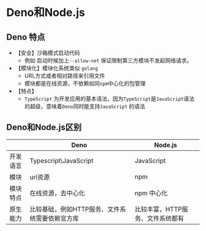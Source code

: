 # Deno和Node.js

## Deno 特点

- 【安全】沙箱模式启动代码
    - 例如 启动时候加上`--allow-net` 保证限制第三方模块不发起网络请求。
- 【模块化】模块化系统类似 `golang`  
    - URL方式或者相对路径来引用文件
    - 模块都是在线资源，不依赖如同`npm`中心化的包管理
- 【特点】
    - `TypeScript` 为开发应用的基本语法，因为`TypeScript`是`JavaScript`语法的超级，意味着`Deno`同时能支持`JavaScript` 的语法

## Deno和Node.js区别

||Deno|Node.js|
|---|---|---|
|开发语言|Typescript\JavaScript|JavaScript|
|模块|url资源|npm|
|模块特点|在线资源，去中心化|npm 中心化|
|原生能力|比较基础，例如HTTP服务、文件系统需要依赖官方库|比较丰富，HTTP服务、文件系统都有|
